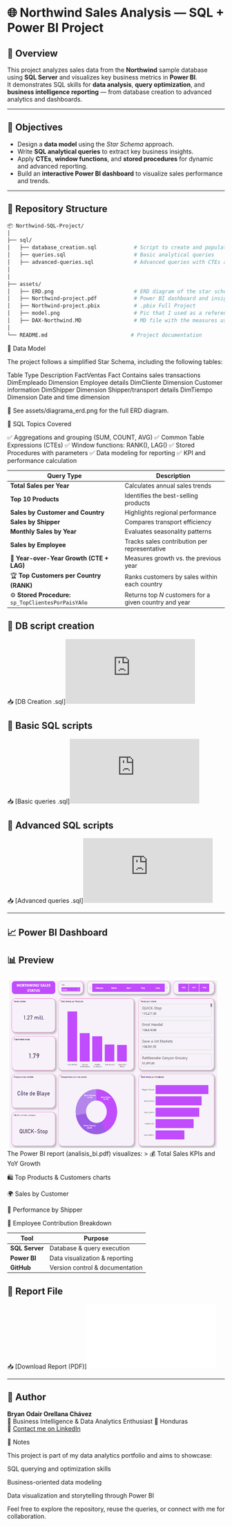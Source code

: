 # 🌐 Northwind Sales Analysis — SQL + Power BI Project

## 📘 Overview
This project analyzes sales data from the **Northwind** sample database using **SQL Server** and visualizes key business metrics in **Power BI**.  
It demonstrates SQL skills for **data analysis**, **query optimization**, and **business intelligence reporting** — from database creation to advanced analytics and dashboards.

---

## 🎯 Objectives
- Design a **data model** using the *Star Schema* approach.  
- Write **SQL analytical queries** to extract key business insights.  
- Apply **CTEs**, **window functions**, and **stored procedures** for dynamic and advanced reporting.  
- Build an **interactive Power BI dashboard** to visualize sales performance and trends.

---

## 🧱 Repository Structure
```bash
📦 Northwind-SQL-Project/
│
├── sql/
│   ├── database_creation.sql            # Script to create and populate the Northwind database
│   ├── queries.sql                      # Basic analytical queries
│   ├── advanced-queries.sql             # Advanced queries with CTEs and window functions, Stored procedures for dynamic analysis
│            
│
├── assets/
│   ├── ERD.png                          # ERD diagram of the star schema
│   ├── Northwind-project.pdf            # Power BI dashboard and insights
│   ├── Northwind-project.pbix           # .pbix Full Project
│   ├── model.png                        # Pic that I used as a reference to the model
│   ├── DAX-Northwind.MD                 # MD file with the measures used in DAX
│ 
└── README.md                           # Project documentation
```
🧩 Data Model

The project follows a simplified Star Schema, including the following tables:

Table	Type	Description
FactVentas	Fact	Contains sales transactions
DimEmpleado	Dimension	Employee details
DimCliente	Dimension	Customer information
DimShipper	Dimension	Shipper/transport details
DimTiempo	Dimension	Date and time dimension

📄 See assets/diagrama_erd.png for the full ERD diagram.

🧠 SQL Topics Covered

✅ Aggregations and grouping (SUM, COUNT, AVG)
✅ Common Table Expressions (CTEs)
✅ Window functions: RANK(), LAG()
✅ Stored Procedures with parameters
✅ Data modeling for reporting
✅ KPI and performance calculation

| Query Type                                           | Description                                            |
| ---------------------------------------------------- | ------------------------------------------------------ |
| **Total Sales per Year**                             | Calculates annual sales trends                         |
| **Top 10 Products**                                  | Identifies the best-selling products                   |
| **Sales by Customer and Country**                    | Highlights regional performance                        |
| **Sales by Shipper**                                 | Compares transport efficiency                          |
| **Monthly Sales by Year**                            | Evaluates seasonality patterns                         |
| **Sales by Employee**                                | Tracks sales contribution per representative           |
| 🧮 **Year-over-Year Growth (CTE + LAG)**             | Measures growth vs. the previous year                  |
| 🏆 **Top Customers per Country (RANK)**              | Ranks customers by sales within each country           |
| ⚙️ **Stored Procedure:** `sp_TopClientesPorPaisYAño` | Returns top *N* customers for a given country and year |
>
## 📄 DB script creation
📥 [DB Creation .sql]![DB Creation script](https://github.com/bryan-o-orellana/Northwind-SQL-project/blob/main/northwind-project/SQL/database_creation.sql)
>
## 📄 Basic SQL scripts
📥 [Basic queries .sql]![Basic queries](https://github.com/bryan-o-orellana/Northwind-SQL-project/blob/main/northwind-project/SQL/queries.sql)
>
## 📄 Advanced SQL scripts
📥 [Advanced queries .sql]![Advanced queries](https://github.com/bryan-o-orellana/Northwind-SQL-project/blob/main/northwind-project/SQL/advanced-queries.sql)
>
---
## 📈 Power BI Dashboard
>
## 📊 Preview
>
<img width="487" height="397" alt="1" src="https://github.com/bryan-o-orellana/Northwind-SQL-project/blob/main/northwind-project/assets/preview.png" />
The Power BI report (analisis_bi.pdf) visualizes:
>
💰 Total Sales KPIs and YoY Growth

🛍️ Top Products & Customers charts

🌍  Sales by Customer

🚚 Performance by Shipper

👤 Employee Contribution Breakdown

| Tool           | Purpose                         |
| -------------- | ------------------------------- |
| **SQL Server** | Database & query execution      |
| **Power BI**   | Data visualization & reporting  |
| **GitHub**     | Version control & documentation |
>

## 📄 Report File
📥 [Download Report (PDF)]![Full report](./northwind-project/assets/Northwind-project.pdf) 

---

## 💬 Author
**Bryan Odair Orellana Chávez**  
💼 Business Intelligence & Data Analytics Enthusiast
📍 Honduras  
📧 [Contact me on LinkedIn](https://www.linkedin.com/in/bryanxavez)

💬 Notes

This project is part of my data analytics portfolio and aims to showcase:

SQL querying and optimization skills

Business-oriented data modeling

Data visualization and storytelling through Power BI

Feel free to explore the repository, reuse the queries, or connect with me for collaboration.
